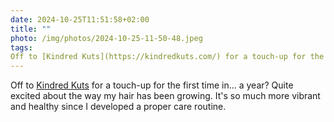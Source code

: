 ```yaml
---
date: 2024-10-25T11:51:58+02:00
title: ""
photo: /img/photos/2024-10-25-11-50-48.jpeg
tags:
Off to [Kindred Kuts](https://kindredkuts.com/) for a touch-up for the first time in... a year? Quite excited about the way my hair has been growing. It's so much more vibrant and healthy since I developed a proper care routine. 
---
```

Off to [Kindred Kuts](https://kindredkuts.com/) for a touch-up for the first time in... a year? Quite excited about the way my hair has been growing. It's so much more vibrant and healthy since I developed a proper care routine. 